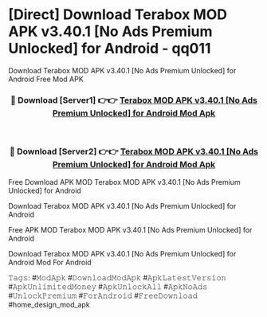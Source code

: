 # [Direct] Download Terabox MOD APK v3.40.1 [No Ads Premium Unlocked] for Android - qq011
Download Terabox MOD APK v3.40.1 [No Ads Premium Unlocked] for Android Free Mod APK

<div align="center">
<h3>🔴 Download [Server1] 👉👉 <a href="https://apk-comot.site?title=Terabox_MOD_APK_v3.40.1_[No_Ads_Premium_Unlocked]_for_Android">Terabox MOD APK v3.40.1 [No Ads Premium Unlocked] for Android Mod Apk</a></h3><br>

<h3>🔴 Download [Server2] 👉👉 <a href="https://apk-comot.site?title=Terabox_MOD_APK_v3.40.1_[No_Ads_Premium_Unlocked]_for_Android">Terabox MOD APK v3.40.1 [No Ads Premium Unlocked] for Android Mod Apk</a></h3>
</div>


Free Download APK MOD Terabox MOD APK v3.40.1 [No Ads Premium Unlocked] for Android

Download Terabox MOD APK v3.40.1 [No Ads Premium Unlocked] for Android 

Free APK MOD Terabox MOD APK v3.40.1 [No Ads Premium Unlocked] for Android 

Download Terabox MOD APK v3.40.1 [No Ads Premium Unlocked] for Android Mod For Android

𝚃𝚊𝚐𝚜: #𝙼𝚘𝚍𝙰𝚙𝚔 #𝙳𝚘𝚠𝚗𝚕𝚘𝚊𝚍𝙼𝚘𝚍𝙰𝚙𝚔 #𝙰𝚙𝚔𝙻𝚊𝚝𝚎𝚜𝚝𝚅𝚎𝚛𝚜𝚒𝚘𝚗 #𝙰𝚙𝚔𝚄𝚗𝚕𝚒𝚖𝚒𝚝𝚎𝚍𝙼𝚘𝚗𝚎𝚢 #𝙰𝚙𝚔𝚄𝚗𝚕𝚘𝚌𝚔𝙰𝚕𝚕 #𝙰𝚙𝚔𝙽𝚘𝙰𝚍𝚜 #𝚄𝚗𝚕𝚘𝚌𝚔𝙿𝚛𝚎𝚖𝚒𝚞𝚖 #𝙵𝚘𝚛𝙰𝚗𝚍𝚛𝚘𝚒𝚍 #𝙵𝚛𝚎𝚎𝙳𝚘𝚠𝚗𝚕𝚘𝚊𝚍 #home_design_mod_apk